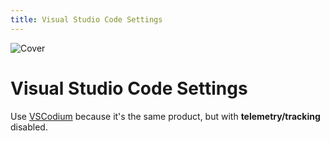 ```yaml
---
title: Visual Studio Code Settings
---
```


![Cover](/assets/covers/visual-studio-code.png)

# Visual Studio Code Settings

Use [VSCodium](https://vscodium.com/) because it's the same product, but with **telemetry/tracking** disabled.